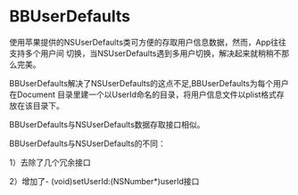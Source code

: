 # BBUserDefaults

使用苹果提供的NSUserDefaults类可方便的存取用户信息数据，然而，App往往支持多个用户间
切换，当NSUserDefaults遇到多用户切换，解决起来就稍稍不那么完美。

BBUserDefaults解决了NSUserDefaults的这点不足,BBUserDefaults为每个用户在Document
目录里建一个以UserId命名的目录，将用户信息文件以plist格式存放在该目录下。

BBUserDefaults与NSUserDefaults数据存取接口相似。

BBUserDefaults与NSUserDefaults的不同：

1）去除了几个冗余接口

2）增加了- (void)setUserId:(NSNumber*)userId接口
